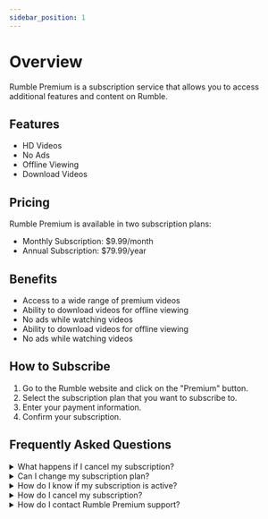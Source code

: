 ```yaml
---
sidebar_position: 1
---
```


# Overview

Rumble Premium is a subscription service that allows you to access additional features and content on Rumble.

## Features

- HD Videos
- No Ads
- Offline Viewing
- Download Videos

## Pricing

Rumble Premium is available in two subscription plans:

- Monthly Subscription: $9.99/month
- Annual Subscription: $79.99/year

## Benefits

- Access to a wide range of premium videos
- Ability to download videos for offline viewing
- No ads while watching videos
- Ability to download videos for offline viewing
- No ads while watching videos

## How to Subscribe

1. Go to the Rumble website and click on the "Premium" button.
2. Select the subscription plan that you want to subscribe to.
3. Enter your payment information.
4. Confirm your subscription.

## Frequently Asked Questions

<details>
<summary>What happens if I cancel my subscription?</summary>

If you cancel your subscription, you will lose access to all of the premium features and content.
</details>

<details>
<summary>Can I change my subscription plan?</summary>

Yes, you can change your subscription plan at any time.
</details>

<details>
<summary>How do I know if my subscription is active?</summary>

You can check the status of your subscription by logging into your Rumble account and clicking on the "Premium" button.
</details>

<details>
<summary>How do I cancel my subscription?</summary>

You can cancel your subscription by logging into your Rumble account and clicking on the "Cancel Subscription" button.
</details>

<details>
<summary>How do I contact Rumble Premium support?</summary>

You can contact Rumble Premium support by clicking on the "Contact Us" button on the Rumble website.
</details>









